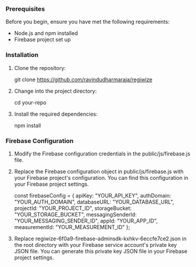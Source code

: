 ### Prerequisites

Before you begin, ensure you have met the following requirements:

- Node.js and npm installed
- Firebase project set up

### Installation

1. Clone the repository:

   git clone https://github.com/ravindudharmaraja/regiwize

2. Change into the project directory:

    cd your-repo

3. Install the required dependencies:

    npm install
    


### Firebase Configuration

1. Modify the Firebase configuration credentials in the public/js/firebase.js file.

2. Replace the Firebase configuration object in public/js/firebase.js with your Firebase project's   configuration. You can find this configuration in your Firebase project settings.

    const firebaseConfig = {
        apiKey: "YOUR_API_KEY",
        authDomain: "YOUR_AUTH_DOMAIN",
        databaseURL: "YOUR_DATABASE_URL",
        projectId: "YOUR_PROJECT_ID",
        storageBucket: "YOUR_STORAGE_BUCKET",
        messagingSenderId: "YOUR_MESSAGING_SENDER_ID",
        appId: "YOUR_APP_ID",
        measurementId: "YOUR_MEASUREMENT_ID"
    };

3. Replace regiwize-6f0a9-firebase-adminsdk-kxhkv-6eccfe7ce2.json in the root directory with your Firebase service account's private key JSON file. You can generate this private key JSON file in your Firebase project settings.






